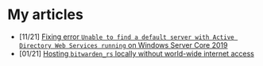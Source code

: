 # My articles

- [11/21] [Fixing error `Unable to find a default server with Active Directory Web Services running` on Windows Server Core 2019](/fixing_adws.md)
- [01/21] [Hosting `bitwarden_rs` locally without world-wide internet access](/bitwarden_rs.md)